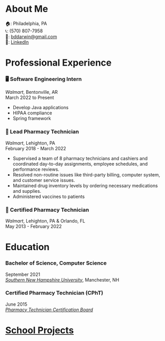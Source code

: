 # About Me
🏠: Philadelphia, PA  
📞: (570) 807-7958  
📧: bddarwin@gmail.com  
🔗: [LinkedIn](https://www.linkedin.com/in/bddarwin/)

# Professional Experience
### 🖥️ Software Engineering Intern
*Walmart*, Bentonville, AR  
March 2022 to Present
- Develop Java applications
- HIPAA compliance
- Spring framework

### 💊 Lead Pharmacy Technician
*Walmart*, Lehighton, PA  
February 2018 - March 2022
- Supervised a team of 8 pharmacy technicians and cashiers and coordinated day-to-day assignments, employee schedules, and performance reviews. 
- Resolved non-routine issues like third-party billing, computer system, and customer service issues.
- Maintained drug inventory levels by ordering necessary medications and supplies.
- Administered vaccines to patients

### 💊 Certified Pharmacy Technician
*Walmart*, Lehighton, PA & Orlando, FL  
May 2013 - February 2022

# Education
### Bachelor of Science, Computer Science
September 2021  
*[Southern New Hampshire University](https://www.snhu.edu/)*, Manchester, NH  

### Certified Pharmacy Technician (CPhT)
June 2015   
*[Pharmacy Technician Certification Board](https://www.credly.com/badges/092390a5-2577-4886-aee9-a1722b24c427/public_url)*

# [School Projects](/snhu)

